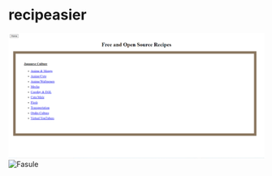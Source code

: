 # recipeasier
![Index](screenshots/screenshot_153.png?raw=true "Index")
![Fasule](screenshots/screenhost_154.png?raw=true "Fasule")
